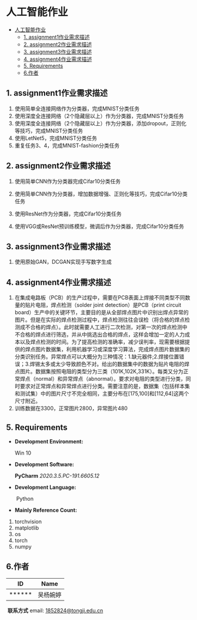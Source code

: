  # 人工智能作业
- [人工智能作业](#人工智能作业)
  - [1. assignment1作业需求描述](#1-assignment1作业需求描述)
  - [2. assignment2作业需求描述](#2-assignment2作业需求描述)
  - [3. assignment3作业需求描述](#3-assignment3作业需求描述)
  - [4. assignment4作业需求描述](#4-assignment4作业需求描述)
  - [5. Requirements](#5-requirements)
  - [6.作者](#6作者)

## 1. assignment1作业需求描述
1. 使用简单全连接网络作为分类器，完成MNIST分类任务
2. 使用深度全连接网络（2个隐藏层以上）作为分类器，完成MNIST分类任务
3. 使用深度全连接网络（2个隐藏层以上）作为分类器，添加dropout，正则化等技巧，完成MNIST分类任务
4. 使用LetNet5，完成MNIST分类任务
5. 重复任务3、4，完成MNIST-fashion分类任务

## 2. assignment2作业需求描述
1. 使用简单CNN作为分类器完成Cifar10分类任务

2. 使用简单CNN作为分类器，增加数据增强、正则化等技巧，完成Cifar10分类任务

3. 使用ResNet作为分类器，完成Cifar10分类任务

4. 使用VGG或ResNet预训练模型，微调后作为分类器，完成Cifar10分类任务

## 3. assignment3作业需求描述
1. 使用原始GAN，DCGAN实现手写数字生成

## 4. assignment4作业需求描述
  1. 在集成电路板（PCB）的生产过程中，需要在PCB表面上焊接不同类型不同数量的贴片电阻，焊点检测（solder joint detection）是PCB（print circuit board）生产中的关键环节，主要目的是从全部焊点图片中识别出焊点异常的图片。但是在实际的焊点检测过程中，焊点检测往往会误检（将合格的焊点检测成不合格的焊点）。此时就需要人工进行二次检测，对第一次的焊点检测中不合格的焊点进行筛选，并从中挑选出合格的焊点，这样会增加一定的人力成本以及焊点检测的时间。为了提高检测的准确率，减少误判率，现需要根据提供的焊点图片数据集，利用机器学习或深度学习算法，完成焊点图片数据集的分类识别任务。异常焊点可以大概分为三种情况：1.缺元器件;2.焊接位置错误；3.焊锡太多或太少导致颜色不对。给出的数据集中的数据为贴片电阻的焊点图片。数据集按照电阻的类型分为三类（101K,102K,331K）。每类又分为正常焊点（normal）和异常焊点（abnormal）。要求对电阻的类型进行分类，同时要求对正常焊点和异常焊点进行分类。需要注意的是，数据集（包括样本集和测试集）中的图片尺寸不完全相同，主要分布在[175,100]和[112,64]这两个尺寸附近。
2. 训练数据在3300，正常图片2800，异常图片480

## 5. Requirements

- **Development Environment:** 

  Win 10 

- **Development Software:**

  **PyCharm** *2020.3.5.PC-191.6605.12*

- **Development Language:**

  ​	Python

 - **Mainly Reference Count:**

  1. torchvision 
  2. matplotlib 
  3. os
  4. torch
  5. numpy


## 6.作者

| ID      | Name                |
| ------- | ------------------- |
| ****** | 吴杨婉婷     |


​	**联系方式**	email: 1852824@tongji.edu.cn

